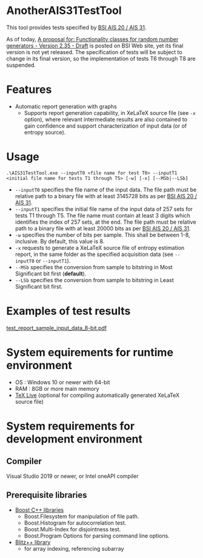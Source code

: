 # AnotherAIS31TestTool
This tool provides tests specified by [BSI AIS 20 / AIS 31](https://www.bsi.bund.de/dok/ais-20-31-appx-2011).

As of today, [A proposal for: Functionality classes for random number generators - Version 2.35 - Draft](https://www.bsi.bund.de/SharedDocs/Downloads/EN/BSI/Certification/Interpretations/AIS_31_Functionality_classes_for_random_number_generators_e.pdf?__blob=publicationFile&v=7) is posted on BSI Web site, yet its final version is not yet released.
The specification of tests will be subject to change in its final version, so the implementation of tests T6 through T8 are suspended.

# Features
- Automatic report generation with graphs
  - Supports report generation capability, in XeLaTeX source file (see ```-x``` option), where relevant intermediate results are also contained to gain confidence and support characterization of input data (or of entropy source).
# Usage
```
.\AIS31TestTool.exe --inputT0 <file name for test T0> --inputT1 <initial file name for tests T1 through T5> [-w] [-x] [--MSb|--LSb]
```

- ```--inputT0``` specifies the file name of the input data.  The file path must be relative path to a binary file with at least 3145728 bits as per [BSI AIS 20 / AIS 31](https://www.bsi.bund.de/dok/ais-20-31-appx-2011).
- ```--inputT1``` specifies the initial file name of the input data of 257 sets for tests T1 through T5.  The file name must contain at least 3 digits which identifies the index of 257 sets, at the end.  The file path must be relative path to a binary file with at least 20000 bits as per [BSI AIS 20 / AIS 31](https://www.bsi.bund.de/dok/ais-20-31-appx-2011).
- ```-w``` specifies the number of bits per sample.  This shall be between 1-8, inclusive.  By default, this value is 8.
- ```-x``` requests to generate a XeLaTeX source file of entropy estimation report, in the same folder as the specified acquisition data (see ```--inputT0``` or ```--inputT1```).
- ```--MSb``` specifies the conversion from sample to bitstring in Most Significant bit first (**default**). 
- ```--LSb``` specifies the conversion from sample to bitstring in Least Significant bit first.

# Examples of test results
[test_report_sample_input_data_8-bit.pdf](https://github.com/g-g-sakura/AnotherAIS31TestTool/blob/main/tool_validation_evidence/test_report_sample_input_data_8-bit.pdf)

# System equirements for runtime environment
- OS : Windows 10 or newer with 64-bit
- RAM : 8GB or more main memory
- [TeX Live](https://www.tug.org/texlive/) (optional for compiling automatically generated XeLaTeX source file)

# System requirements for development environment
## Compiler
Visual Studio 2019 or newer, or Intel oneAPI compiler

## Prerequisite libraries
- [Boost C++ libraries](https://www.boost.org/)
  - Boost.Filesystem for manipulation of file path.
  - Boost.Histogram for autocorrelation test.
  - Boost.Multi-Index for disjointness test.
  - Boost.Program Options for parsing command line options.
- [Blitz++ library](https://github.com/blitzpp/blitz)
  - for array indexing, referencing subarray

